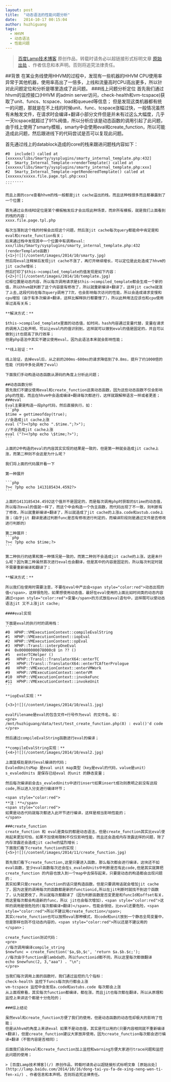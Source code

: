 ```yaml
---
layout: post
title:  "动态语法的性能问题分析"
date:   2014-10-17 00:15:04
author: huzhiguang
tags:
  - HHVM
  - 动态语法
  - 性能问题
---
```



> [百度Lamp技术博客](/) 原创作品，转载时请务必以超链接形式标明文章 [原始出处](http://lamp.baidu.com/2014/10/16/dong-tai-yu-fa-de-xing-neng-wen-ti-fen-xi/) 、作者信息和本声明。否则将追究法律责任。

##背景
在某业务线使用HHVM的过程中，发现有一些机器的HHVM CPU使用率异常于其他机器，使用率高出了一倍多，上线和流量高时CPU高出更多，所以针对此问题定位和分析是哪里造成了此问题。
###线上问题分析定位
首先我们通过hhvm的监控接口(HHVM 的admin server访问，check-health和vm-tcspace)获取了unit、funcs、tcspace、load和queued等信息；
但是发现这类机器都有统一的问题，那就是在不上线的时候unit、func、tcspace涨幅过快，一般情况虽然有未触发文件，在请求时会编译+翻译小部分文件但是并未有过这么大幅度，几乎一天tcspace就超过了91%阀值，所以分析应该是动态函数的调用引起了此问题，由于线上使用了smarty模板，smarty中会使用eval和create_function，所以可能造成此问题，然后跟进线下的代码尝试是否可以复现此问题。

首先通过线上的datablock造成的core的栈来跟进问题栈内容如下：

````
#0  include() called at [xxxxxx/libs/Smarty/sysplugins/smarty_internal_template.php:432]
#1  Smarty_Internal_Template->renderTemplate() called at [xxxxxx/libs/Smarty/sysplugins/smarty_internal_template.php:xxx]
#2  Smarty_Internal_Template->getRenderedTemplate() called at [xxxxxx/xxxxx.file.page.tpl.php:xxx]
........
```

而且上面的core查看hhvm的栈一般都是jit cache溢出的栈，而且这种栈很多而且都暴露到了一个位置；

首先通过业务线RD定位是某个模板触发后才会出现此种场景，而非所有模板，就是我们上面看到的栈的内容：
xxxx.file.page.tpl.php

每次当落到这个栈的时候会出现这个问题，然后涨jit cache每次query都能命中肯定是和eval和create_function有关；
后来通过栈中发现其中一个位置中有调用eval:
xxx/libs/Smarty/sysplugins/smarty_internal_template.php:432 (renderTemplate函数)
{<1>}![](/content/images/2014/10/smarty.jpg)
然后将eval注释掉后发现jit cache不涨了，再打开继续增长，可以定位是此处造成了hhvm的jit cache增长；
然后打印了$this->compiled_template的值发现是如下内容：
{<2>}![](/content/images/2014/10/template.jpg)
红框位置是动态内容，所以每次调用请求是$this->compiled_template都会生成一个新的值，所以hhvm就判断了这个内容是有修改了，所以就重新编译+翻译了，这样jit cache就涨了上去,这段代码在每次query调用了7次，也会影响每次访问的性能，所以会造成请求变慢和cpu增加（由于有多次编译+翻译，这样比解释执行都要慢了），所以此种用法应该也和cpu使用率过高有关系；

**解决方式：**

$this->compiled_template里面的动态值，如时间，hash内容通过变量代替，变量在请求的调用入口处声明，可以让eval内的值识别到，这样就可以做到eval的值是固定的，并且可以做到jit也提高了执行效率；
但是php语法中其实不建议使用eval，因为此语法本来就会影响性能；

**线上验证：**

线上验证，去掉eval后，从之前的200ms-600ms的请求降低到了0.8ms，提升了约1000倍的性能（代码中多处调用了eval）

下面我们手动构造动态函数从源码的角度上分析此问题；

##动态函数分析
首先我们不建议使用eval和create_function这类动态函数，因为这些动态函数不仅会影响php的性能，而且在hhvm中会造成编译+翻译每次都进行，这样就跟解释语言一样或者更差；
###eval
Eval主要是构造一段php代码，然后直接执行，如：
```php
$time = gettimeofday(true);
//会造成jit cache上涨
eval ("?><?php echo ".$time.";?>");
//不会造成jit cache上涨
eval ("?><?php echo \$time;?>");
```

上面的2中构造的eval的内容其实实现的结果是一致的，但是第一种就会造成jit cache上涨，而第二种则不会这是为什么呢？

我们将上面的代码展开看一下

第一种展开

```php
?>< ?php echo 1413185434.4592?>
```

上面的1413185434.4592这个值并不是固定的，而是每次调用php时获取的$time的动态值，所以每次eval的值就一样了，而这个中会构造一个伪主函数，而代码出现了不一致，则判断有了修改，所以就重新编译+翻译了，所以就造成了jit cache的上涨a.code和astub.code上涨；（由于jit 翻译是通过判断func是否有修改进行判定的，而编译阶段则是通过文件是否修改进行判断的）

第二种展开：
```php
?>< ?php echo $time;?>
```

第二种执行的结果和第一种情况是一致的，而第二种则不会造成jit cache的上涨，这是未什么呢？因为第二种虽然首次进行eval也会翻译，但是其中的内容是固定的，所以每次判定时就不需要重新编译和翻译了；

**解决方式：**

所以我们在使用时需要注意，不要在eval中产出会<span style="color:red">动态出现的值</span>，这样很危险，如果想使用动态值，最好在eval使用的上面比如时间类的动态内容通过<span style="color:red">变量</span>的方式放在eval语句中，这样既可以使动态语法jit 又不上涨jit cache;

####eval实现

下面是eval的执行时的调用栈：
```
#0  HPHP::VMExecutionContext::compileEvalString 
#1  HPHP::VMExecutionContext::iopEval 
#2  HPHP::VMExecutionContext::opEval 
#3  HPHP::Transl::interpOneEval 
#4  0x00000000078000c8 in ?? ()
#5   enterTCHelper ()
#6   HPHP::Transl::TranslatorX64::enterTC
#7   HPHP::Transl::TranslatorX64::enterTCAfterPrologue
#8   HPHP::VMExecutionContext::enterVMWork
#9   HPHP::VMExecutionContext::enterVM 
#10  HPHP::VMExecutionContext::invokeFunc 
#11  HPHP::VMExecutionContext::invokeUnit
```

**iopEval实现：**

{<3>}![](/content/images/2014/10/eval1.jpg)

evalFilename是eval的包含文件+行号作为eval 的文件名，如：
<pre>
/mnt/huzhiguang/data/test/test_create_function.php(8) : eval()'d code
</pre>

然后通过compileEvalString函数进行eval的编译；

**compileEvalString实现：**
{<4>}![](/content/images/2014/10/eval2.jpg)

上面篮框处是执行eval编译的代码；
EvaledUnitsMap 是eval unit map类型（key是eval的代码，value是unit）
s_evaledUnits 是保存已经eval 的unit 的静态变量；

然后每次编译前会去s_evaledUnits中进行insert如果insert成功则表明之前没有这段code,所以进入分支进行编译环节；

<span style="color:red">
**注：**</span>
<span style="color:red">
如果是动态代码就每次都进入此环节进行编译，这样是相当影响性能的；
</span>

###create_function
create_function 和 eval是类似的都是动态语法，但是create_function其实比eval使用起来更加可怕，如果不加使用限制不仅仅影响性能，而且还会造成内存泄露这样的问题，除了内存泄露还会造成jit cache的猛烈增长；
下面我们看下create_function的实现：
{<5>}![](/content/images/2014/11/create_function.jpg)

首先我们看下create_function,这里只要进入函数，那么每次都会进行编译，这块还不如eval函数，至少eval函数每次还会在s_evaledUnits中判断是否有此code,但是其实就算把create_function 的内容也放入到一个map中去保存起来，只要是动态的构造都会出现问题的；
其实如果只是create_function的话只是构造函数，但是只要调用话就会增加jit cache了，因为这里的调用每次的函数都是新的functionid,所以在jit判断时就找不到这个函数了，认为就更改了，所以就每次都翻译了（因为判断函数是否变更是和funcId和offset有关，而这里每次都会构造新的func，所以 jit也会每次增加），<span style="color:red">这样的调用是很危险的(每次都编译+翻译)</span>，性能会很低，比eval还要危险，<span style="color:red">所以不建议用create_function</span>;
其实create_function也可以按照eval那种模式，将code和unit放到一个静态全局变量中，但是那样也防不住动态内容的，<span style="color:red">所以还是不建议用的</span>；

create_function测试代码：
<pre>
//每次调用编译compile_string
$newfunc = create_function('$a,$b,$c', 'return $a.$b.$c;');
//每次由于function是lambda的，所以functionid都不同，所以这里每次都做翻译
echo $newfunc(2, 3,"aaa") . "\n";
</pre>

当我们每次调用上面的函数时，我们通过监控的几个指标：
check-health 监控下funcs每次执行都会上涨
vm-tcspace 监控中会发现a.code和astubs.code 每次都会上涨
从上面观察看，其实每次function都编译，都在涨，而且jit也每次都在翻译，所以从原理和监控上来讲这个都是十分危险的；

###综上结论

虽然eval和create_function方便了我们的使用，但是动态函数的动态性却极大的影响了性能；
但是从hhvm的角度上来讲eval 如果不是动态值，其实是可以用的(只要内容相同就不重新编译+翻译)，但是create_function建议大家放弃使用，因为create_function每次都会进行编译+翻译（不管内容是否相同）；

后面我们会对eval和create_function加上监控和warning方便大家进行trace问题和监控此问题的使用；

> [百度Lamp技术博客](/) 原创作品，转载时请务必以超链接形式标明文章 [原始出处](http://lamp.baidu.com/2014/10/16/dong-tai-yu-fa-de-xing-neng-wen-ti-fen-xi/) 、作者信息和本声明。否则将追究法律责任。
